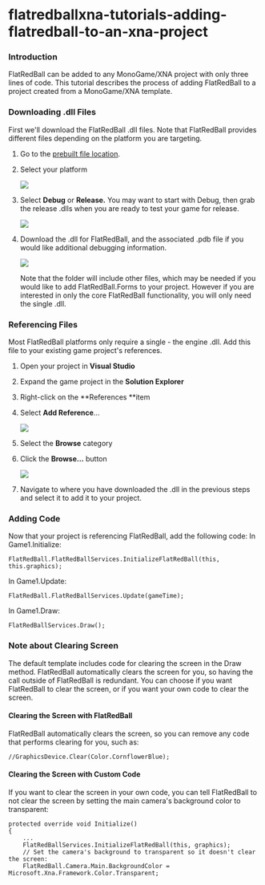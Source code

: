 # flatredballxna-tutorials-adding-flatredball-to-an-xna-project

### Introduction

FlatRedBall can be added to any MonoGame/XNA project with only three lines of code. This tutorial describes the process of adding FlatRedBall to a project created from a MonoGame/XNA template.

### Downloading .dll Files

First we'll download the FlatRedBall .dll files. Note that FlatRedBall provides different files depending on the platform you are targeting.

1. Go to the [prebuilt file location](http://files.flatredball.com/content/FrbXnaTemplates/DailyBuild/SingleDlls/).
2.  Select your platform

    ![](../../../../media/2018-10-img\_5bbb6fec05e77.png)
3.  Select **Debug** or **Release.** You may want to start with Debug, then grab the release .dlls when you are ready to test your game for release.

    ![](../../../../media/2018-10-img\_5bbb7036d4f9c.png)
4.  Download the .dll for FlatRedBall, and the associated .pdb file if you would like additional debugging information.

    ![](../../../../media/2018-10-img\_5bbb70c0eeb35.png)

    Note that the folder will include other files, which may be needed if you would like to add FlatRedBall.Forms to your project. However if you are interested in only the core FlatRedBall functionality, you will only need the single .dll.

### Referencing Files

Most FlatRedBall platforms only require a single - the engine .dll.  Add this file to your existing game project's references.

1. Open your project in **Visual Studio**
2. Expand the game project in the **Solution Explorer**
3. Right-click on the \*\*References \*\*item
4.  Select **Add Reference**...

    ![](../../../../media/2018-10-img\_5bbb72137e780.png)
5. Select the **Browse** category
6.  Click the **Browse...** button

    ![](../../../../media/2018-10-img\_5bbb725ed1603.png)
7. Navigate to where you have downloaded the .dll in the previous steps and select it to add it to your project.

### Adding Code

Now that your project is referencing FlatRedBall, add the following code: In Game1.Initialize:

```
FlatRedBall.FlatRedBallServices.InitializeFlatRedBall(this, this.graphics);
```

In Game1.Update:

```
FlatRedBall.FlatRedBallServices.Update(gameTime);
```

In Game1.Draw:

```
FlatRedBallServices.Draw();
```

### Note about Clearing Screen

The default template includes code for clearing the screen in the Draw method. FlatRedBall automatically clears the screen for you, so having the call outside of FlatRedBall is redundant. You can choose if you want FlatRedBall to clear the screen, or if you want your own code to clear the screen.

#### Clearing the Screen with FlatRedBall

FlatRedBall automatically clears the screen, so you can remove any code that performs clearing for you, such as:

```
//GraphicsDevice.Clear(Color.CornflowerBlue);
```

#### Clearing the Screen with Custom Code

If you want to clear the screen in your own code, you can tell FlatRedBall to not clear the screen by setting the main camera's background color to transparent:

```lang:c#
protected override void Initialize()
{
    ...
    FlatRedBallServices.InitializeFlatRedBall(this, graphics);
    // Set the camera's background to transparent so it doesn't clear the screen:
    FlatRedBall.Camera.Main.BackgroundColor = Microsoft.Xna.Framework.Color.Transparent;
```

&#x20;
